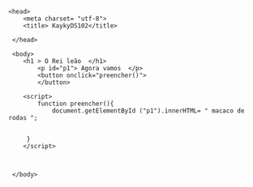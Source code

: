 <html>

    <head> 
        <meta charset= "utf-8">
        <title> KaykyDS102</title>

     </head>

     <body>
        <h1 > O Rei leão  </h1>
            <p id="p1"> Agora vamos  </p>
            <button onclick="preencher()">
            </button>

        <script>
            function preencher(){ 
                document.getElementById ("p1").innerHTML= " macaco de rodas ";
         
         
         }
        </script>



     </body>
  
  
  
  </html>
